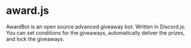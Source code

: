 # award.js
AwardBot is an open source advanced giveaway bot. Written in Discord.js. You can set conditions for the giveaways, automatically deliver the prizes, and lock the giveaways.
